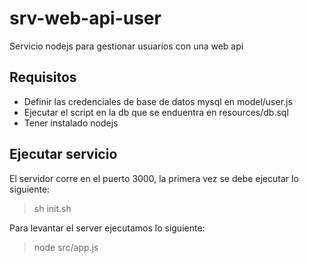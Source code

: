 # srv-web-api-user
Servicio nodejs para gestionar usuarios con una web api

## Requisitos
- Definir las credenciales de base de datos mysql en model/user.js
- Ejecutar el script en la db que se enduentra en resources/db.sql
- Tener instalado nodejs

## Ejecutar servicio

El servidor corre en el puerto 3000, la primera vez se debe ejecutar lo siguiente:

> sh init.sh

Para levantar el server ejecutamos lo siguiente:

> node src/app.js
